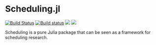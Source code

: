 # Scheduling.jl

[![Build Status](https://travis-ci.com/bprzybylski/Scheduling.jl.svg?token=gFe3pwbJStQNzQKPFygs&branch=master)](https://travis-ci.com/bprzybylski/Scheduling.jl)
[![Build status](https://ci.appveyor.com/api/projects/status/adei73o13k6wh93j?svg=true)](https://ci.appveyor.com/project/bprzybylski/scheduling-jl)
[![](https://img.shields.io/badge/docs-stable-blue.svg)](https://bprzybylski.github.io/Scheduling.jl/stable)
[![](https://img.shields.io/badge/docs-dev-blue.svg)](https://bprzybylski.github.io/Scheduling.jl/dev)

Scheduling is a pure Julia package that can be seen as a framework for scheduling research.

